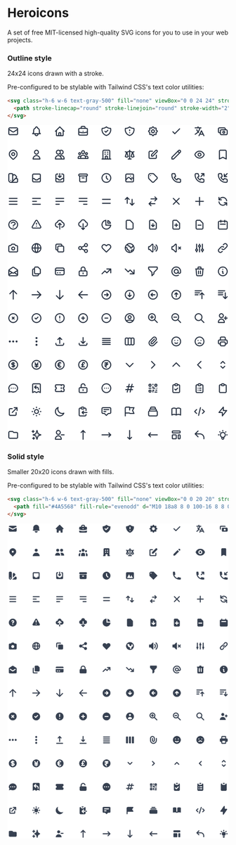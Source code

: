 # Heroicons

A set of free MIT-licensed high-quality SVG icons for you to use in your web projects.

### Outline style

24x24 icons drawn with a stroke.

Pre-configured to be stylable with Tailwind CSS's text color utilities:

```html
<svg class="h-6 w-6 text-gray-500" fill="none" viewBox="0 0 24 24" stroke="currentColor">
  <path stroke-linecap="round" stroke-linejoin="round" stroke-width="2" d="M12 8v4l3 3m6-3a9 9 0 11-18 0 9 9 0 0118 0z"/>
</svg>
```

![](./.github/outline-md-preview.svg)

### Solid style

Smaller 20x20 icons drawn with fills.

Pre-configured to be stylable with Tailwind CSS's text color utilities:

```html
<svg class="h-6 w-6 text-gray-500" fill="none" viewBox="0 0 20 20" stroke="currentColor">
  <path fill="#4A5568" fill-rule="evenodd" d="M10 18a8 8 0 100-16 8 8 0 000 16zm1-12a1 1 0 10-2 0v4a1 1 0 00.293.707l2.828 2.829a1 1 0 101.415-1.415L11 9.586V6z" clip-rule="evenodd"/>
</svg>
```

![](./.github/solid-sm-preview.svg)